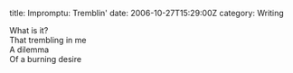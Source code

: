 title: Impromptu: Tremblin'
date: 2006-10-27T15:29:00Z
category: Writing

What is it?  
That trembling in me  
A dilemma  
Of a burning desire
